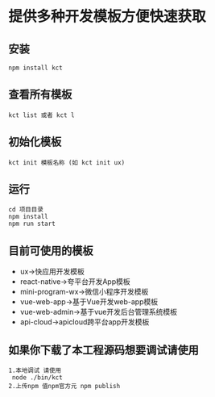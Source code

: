 
# 提供多种开发模板方便快速获取


## 安装

```
npm install kct
```

## 查看所有模板

```
kct list 或者 kct l
```

## 初始化模板

```
kct init 模板名称 (如 kct init ux)
```

## 运行

```
cd 项目目录
npm install
npm run start
```

## 目前可使用的模板

- ux->快应用开发模板
- react-native->夸平台开发App模板
- mini-program-wx->微信小程序开发模板
- vue-web-app->基于Vue开发web-app模板
- vue-web-admin->基于vue开发后台管理系统模板
- api-cloud->apicloud跨平台app开发模板


## 如果你下载了本工程源码想要调试请使用
```
1.本地调试 请使用
 node ./bin/kct
2.上传npm 值npm官方元 npm publish
```




